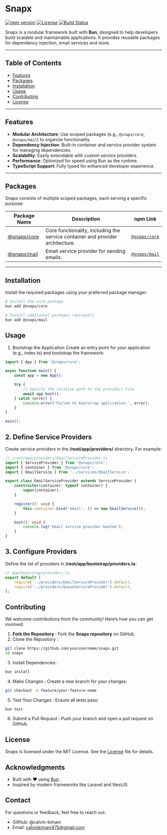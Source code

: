 # Snapx

[![npm version](https://img.shields.io/npm/v/@snapx/core)](https://www.npmjs.com/package/@snapx/core)
[![License](https://img.shields.io/npm/l/@snapx/core)](https://github.com/calvin-kimani/snapx/blob/main/LICENSE)
[![Build Status](https://img.shields.io/github/actions/workflow/status/calvin-kimani/snapx/build.yml)](https://github.com/calvin-kimani/snapx/actions)

Snapx is a modular framework built with **Bun**, designed to help developers build scalable and maintainable applications. It provides reusable packages for dependency injection, email services and more.

---

## Table of Contents

- [Features](#features)
- [Packages](#packages)
- [Installation](#installation)
- [Usage](#usage)
- [Contributing](#contributing)
- [License](#license)

---

## Features

- **Modular Architecture**: Use scoped packages (e.g., `@snapx/core`, `@snapx/mail`) to organize functionality.
- **Dependency Injection**: Built-in container and service provider system for managing dependencies.
- **Scalability**: Easily extendable with custom service providers.
- **Performance**: Optimized for speed using Bun as the runtime.
- **TypeScript Support**: Fully typed for enhanced developer experience.

---

## Packages

Snapx consists of multiple scoped packages, each serving a specific purpose:

| Package Name       | Description                                      | npm Link                                   |
|--------------------|--------------------------------------------------|--------------------------------------------|
| [@snapx/core](https://www.npmjs.com/package/@snapx/core) | Core functionality, including the service container and provider architecture. | [`@snapx/core`](https://www.npmjs.com/package/@snapx/core) |
| [@snapx/mail](https://www.npmjs.com/package/@snapx/mail) | Email service provider for sending emails.      | [`@snapx/mail`](https://www.npmjs.com/package/@snapx/mail) |

---

## Installation

Install the required packages using your preferred package manager:

```bash
# Install the core package
bun add @snapx/core

# Install additional packages (optional)
bun add @snapx/mail
```

## Usage
1. Bootstrap the Application
Create an entry point for your application (e.g., index.ts) and bootstrap the framework:

```ts
import { App } from '@snapx/core';

async function main() {
    const app = new App();

    try {
        // Specify the relative path to the providers file
        await app.boot();
    } catch (error) {
        console.error('Failed to bootstrap application:', error);
    }
}

main();
```

## 2. Define Service Providers
Create service providers in the **/root/app/providers/** directory. For example:

```ts
// /root/app/providers/EmailServiceProvider.ts
import { ServiceProvider } from '@snapx/core';
import { container } from '@snapx/core';
import { EmailService } from '../services/EmailService';

export class EmailServiceProvider extends ServiceProvider {
    constructor(container: typeof container) {
        super(container);
    }

    register(): void {
        this.container.bind('email', () => new EmailService());
    }

    boot(): void {
        console.log('Email service provider booted');
    }
}
```

## 3. Configure Providers
Define the list of providers in **/root/app/bootstrap/providers.ts**:

```ts
// app/bootstrap/providers.ts
export default [
    require('../providers/EmailServiceProvider').default,
    require('../providers/QueueServiceProvider').default,
];
```
## Contributing
We welcome contributions from the community! Here’s how you can get involved:

1. **Fork the Repository** : Fork the **Snapx repository** on GitHub.
2. Clone the Repository :
```bash
git clone https://github.com/yourusername/snapx.git
cd snapx
```

3. Install Dependencies :
```bash
bun install
```

4. Make Changes : Create a new branch for your changes:
```bash
git checkout -b feature/your-feature-name
```

5. Test Your Changes : Ensure all tests pass:
```bash
bun test
```

6. Submit a Pull Request : Push your branch and open a pull request on GitHub.

## License
Snapx is licensed under the MIT License. See the [License](LICENSE) file for details.

## Acknowledgments
* Built with ❤️ using [Bun](https://bun.sh/) .
* Inspired by modern frameworks like Laravel and NestJS.

## Contact
For questions or feedback, feel free to reach out:
* GitHub: @calvin-kimani
* Email: calvinkimani475@gmail.com
